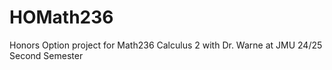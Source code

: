 # HOMath236
Honors Option project for Math236 Calculus 2 with Dr. Warne at JMU 24/25 Second Semester
